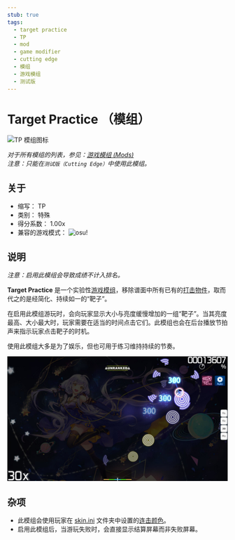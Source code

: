 ```yaml
---
stub: true
tags:
  - target practice
  - TP
  - mod
  - game modifier
  - cutting edge
  - 模组
  - 游戏模组
  - 测试版
---
```


# Target Practice （模组）

![TP 模组图标](/wiki/shared/mods/TP.png "Target Practice (TP) 模组图标")

*对于所有模组的列表，参见：[游戏模组 (Mods)](/wiki/Gameplay/Game_modifier)*\
*注意：只能在`测试版（Cutting Edge）`中使用此模组。*

## 关于

- 缩写： TP
- 类别： 特殊
- 得分系数： 1.00x
- 兼容的游戏模式： ![][osu!]

## 说明

*注意：启用此模组会导致成绩不计入排名。*

**Target Practice** 是一个实验性[游戏模组](/wiki/Gameplay/Game_modifier)，移除谱面中所有已有的[打击物件](/wiki/Gameplay/Hit_object)，取而代之的是经简化、持续如一的“靶子”。

在启用此模组游玩时，会向玩家显示大小与亮度缓慢增加的一组“靶子”。当其亮度最高、大小最大时，玩家需要在适当的时间点击它们。此模组也会在后台播放节拍声来指示玩家点击靶子的时机。

使用此模组大多是为了娱乐，但也可用于练习维持持续的节奏。

![TP 模组下的游玩界面](img/TP-gameplay.jpg "启用 Target Practice 模组时的 osu! 游玩界面")

## 杂项

- 此模组会使用玩家在 [skin.ini](/wiki/Skinning/skin.ini) 文件夹中设置的[连击颜色](/wiki/Beatmapping/Combo_colour)。
- 启用此模组后，当游玩失败时，会直接显示结算屏幕而非失败屏幕。

[osu!]: /wiki/shared/mode/osu.png "osu!"
